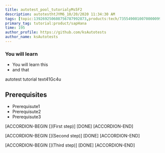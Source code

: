 ```yaml
---
title: autotest_pool_tutorialyMs5F2
description: autotesthtJYM6_10/20/2020 11:34:30 AM
tags: [topic:139269250608756787992873,products:tech/73554900100700000996,tutorial:experience/advanced]
primary_tag: tutorial:product/sapHana
time: 195
author_profile: https://github.com/ksAutotests
author_name: ksAutotests
---
```

### You will learn
- You will learn this
- and that

autotest tutorial text41Gc4u

## Prerequisites
- Prerequisute1
- Prerequisute2
- Prerequisute3

[ACCORDION-BEGIN [](First step)]
[DONE]
[ACCORDION-END]

[ACCORDION-BEGIN [](Second step)]
[DONE]
[ACCORDION-END]

[ACCORDION-BEGIN [](Third step)]
[DONE]
[ACCORDION-END]

